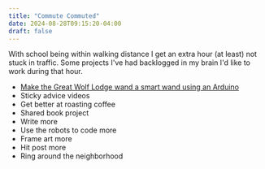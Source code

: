 ```yaml
---
title: "Commute Commuted"
date: 2024-08-28T09:15:20-04:00
draft: false
---
```


With school being within walking distance I get an extra hour (at least) not stuck in traffic. Some projects I've had backlogged in my brain I'd like to work during that hour.
* <a href="https://github.com/users/agautsc/projects/1">Make the Great Wolf Lodge wand a smart wand using an Arduino</a>
* Sticky advice videos
* Get better at roasting coffee
* Shared book project
* Write more
* Use the robots to code more
* Frame art more
* Hit post more
* Ring around the neighborhood